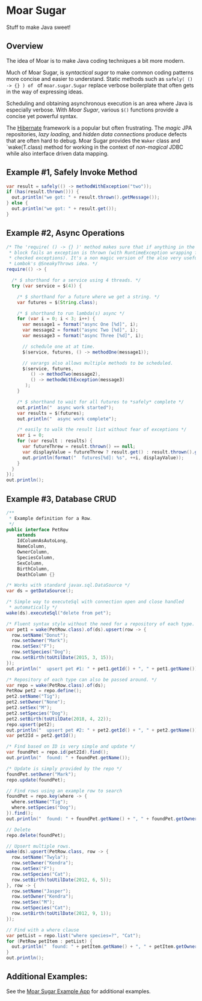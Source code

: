 # Moar Sugar

Stuff to make Java sweet!

## Overview
The idea of Moar is to make Java coding techniques a bit more modern.

Much of Moar Sugar, is *syntactical sugar* to make common coding patterns more concise and easier to understand.  Static methods such as `safely( () -> {} ) of ` of `moar.sugar.Sugar` replace verbose boilerplate that often gets in the way of expressing ideas.

Scheduling and obtaining asynchronous execution is an area where Java is especially verbose.  With *Moar Sugar*, various `$()` functions provide a concise yet powerful syntax.

The [Hibernate](https://en.wikipedia.org/wiki/Hibernate_(framework)) framework is a popular but often frustrating.  The *magic* JPA repositories, *lazy loading*, and *hidden data connections* produce defects that are often hard to debug.  Moar Sugar provides the `Waker` class and `wake(T.class) method  for working in the context of *non-magical* JDBC while also interface driven data mapping.

## Example #1, Safely Invoke Method
```java
var result = safely(() -> methodWithException("two"));
if (has(result.thrown())) {
  out.println("we got: " + result.thrown().getMessage());
} else {
  out.println("we got: " + result.get());
}
```

## Example #2, Async Operations

```java
/* The 'require( () -> {} )' method makes sure that if anything in the
 * block fails an exception is thrown (with RuntimeException wrapping for
 * checked exceptions). It's a non magic version of the also very useful
 * Lombok's @SneakyThrows idea. */
require(() -> {

  /* $ shorthand for a service using 4 threads. */
  try (var service = $(4)) {

    /* $ shorthand for a future where we get a string. */
    var futures = $(String.class);

    /* $ shorthand to run lambda(s) async */
    for (var i = 0; i < 3; i++) {
      var message1 = format("async One [%d]", i);
      var message2 = format("async Two [%d]", i);
      var message3 = format("async Three [%d]", i);

      // schedule one at at time.
      $(service, futures, () -> methodOne(message1));

      // varargs also allows multiple methods to be scheduled.
      $(service, futures,
         () -> methodTwo(message2),
         () -> methodWithException(message3)
       );
    }

    /* $ shorthand to wait for all futures to *safely* complete */
    out.println("  async work started");
    var results = $(futures);
    out.println("  async work complete");

    /* easily to walk the result list without fear of exceptions */
    var i = 0;
    for (var result : results) {
      var futureThrew = result.thrown() == null;
      var displayValue = futureThrew ? result.get() : result.thrown().getMessage();
      out.println(format("  futures[%d]: %s", ++i, displayValue));
    }
  }
});
out.println();
```

## Example #3, Database CRUD

```java
/**
 * Example definition for a Row.
 */
public interface PetRow
    extends
    IdColumnAsAutoLong,
    NameColumn,
    OwnerColumn,
    SpeciesColumn,
    SexColumn,
    BirthColumn,
    DeathColumn {}
```

```java
/* Works with standard javax.sql.DataSource */
var ds = getDataSource();

/* Simple way to executeSql with connection open and close handled
 * automatically */
wake(ds).executeSql("delete from pet");

/* Fluent syntax style without the need for a repository of each type. */
var pet1 = wake(PetRow.class).of(ds).upsert(row -> {
  row.setName("Donut");
  row.setOwner("Mark");
  row.setSex("F");
  row.setSpecies("Dog");
  row.setBirth(toUtilDate(2015, 3, 15));
});
out.println("  upsert pet #1: " + pet1.getId() + ", " + pet1.getName());

/* Repository of each type can also be passed around. */
var repo = wake(PetRow.class).of(ds);
PetRow pet2 = repo.define();
pet2.setName("Tig");
pet2.setOwner("None");
pet2.setSex("M");
pet2.setSpecies("Dog");
pet2.setBirth(toUtilDate(2018, 4, 22));
repo.upsert(pet2);
out.println("  upsert pet #2: " + pet2.getId() + ", " + pet2.getName());
var pet2Id = pet2.getId();

/* Find based on ID is very simple and update */
var foundPet = repo.id(pet2Id).find();
out.println("  found: " + foundPet.getName());

/* Update is simply provided by the repo */
foundPet.setOwner("Mark");
repo.update(foundPet);

// Find rows using an example row to search
foundPet = repo.key(where -> {
  where.setName("Tig");
  where.setSpecies("Dog");
}).find();
out.println("  found: " + foundPet.getName() + ", " + foundPet.getOwner());

// Delete
repo.delete(foundPet);

// Upsert multiple rows.
wake(ds).upsert(PetRow.class, row -> {
  row.setName("Twyla");
  row.setOwner("Kendra");
  row.setSex("F");
  row.setSpecies("Cat");
  row.setBirth(toUtilDate(2012, 6, 5));
}, row -> {
  row.setName("Jasper");
  row.setOwner("Kendra");
  row.setSex("M");
  row.setSpecies("Cat");
  row.setBirth(toUtilDate(2012, 9, 1));
});

// Find with a where clause
var petList = repo.list("where species=?", "Cat");
for (PetRow petItem : petList) {
  out.println("  found: " + petItem.getName() + ", " + petItem.getOwner());
}
out.println();
```

Additional Examples:
----------

See the [Moar Sugar Example App](https://github.com/farnsworth2008/moar-sugar-example/blob/master/README.md) for additional examples.
